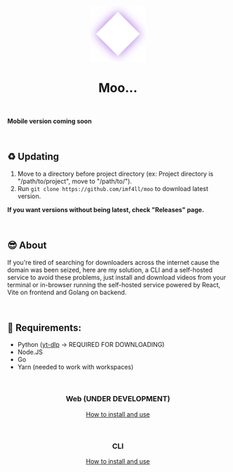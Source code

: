 <div align="center">
  <img src="./icon.png" width="128" />
  
  <h1>Moo...</h1>
</div>

<br />

**Mobile version coming soon**

<br />

<a id="updating"></a>
## ♻️ Updating

1. Move to a directory before project directory (ex: Project directory is "/path/to/project", move to "/path/to/").
2. Run `git clone https://github.com/imf4ll/moo` to download latest version.

**If you want versions without being latest, check "Releases" page.**

<br />

## 😎 About
If you're tired of searching for downloaders across the internet cause the domain was been seized,
here are my solution, a CLI and a self-hosted service to avoid these problems, just install and download
videos from your terminal or in-browser running the self-hosted service powered by React, Vite on frontend
and Golang on backend.

<br />

## 📜 Requirements:
- Python (<a href="https://github.com/yt-dlp/yt-dlp">yt-dlp</a> -> REQUIRED FOR DOWNLOADING) 
- Node.JS
- Go
- Yarn (needed to work with workspaces)

<br />

<div align="center">
  <h3>Web (UNDER DEVELOPMENT)</h3>

  <a href="https://github.com/imf4ll/moo/tree/master/web">How to install and use</a>
</div>

<br />

<div align="center">
  <h3>CLI</h3>
  
  <a href="https://github.com/imf4ll/moo/tree/master/cli">How to install and use</a>
</div>
